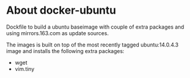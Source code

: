 # About docker-ubuntu
Dockfile to build a ubuntu baseimage with couple of extra packages and using mirrors.163.com as update sources.

The images is built on top of the most recently tagged ubuntu:14.0.4.3 image and installs the following extra packages:

* wget
* vim.tiny
